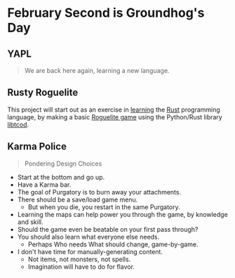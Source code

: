 # February Second is Groundhog's Day

## YAPL

> We are back here again, learning a new language.


## Rusty Roguelite

This project will start out as an exercise in [learning](https://www.rust-lang.org/learn/) the [Rust](https://doc.rust-lang.org/book/title-page.html) programming language, by making a basic [Roguelite
game](https://tomassedovic.github.io/roguelike-tutorial/) using the Python/Rust library [libtcod](https://github.com/libtcod/libtcod).


## Karma Police

> Pondering Design Choices

* Start at the bottom and go up.
* Have a Karma bar.
* The goal of Purgatory is to burn away your attachments.
* There should be a save/load game menu.
  * But when you die, you restart in the same Purgatory.
* Learning the maps can help power you through the game, by knowledge and skill.
* Should the game even be beatable on your first pass through?
* You should also learn what everyone else needs.
  * Perhaps Who needs What should change, game-by-game.
* I don't have time for manually-generating content.
  * Not items, not monsters, not spells.
  * Imagination will have to do for flavor.

